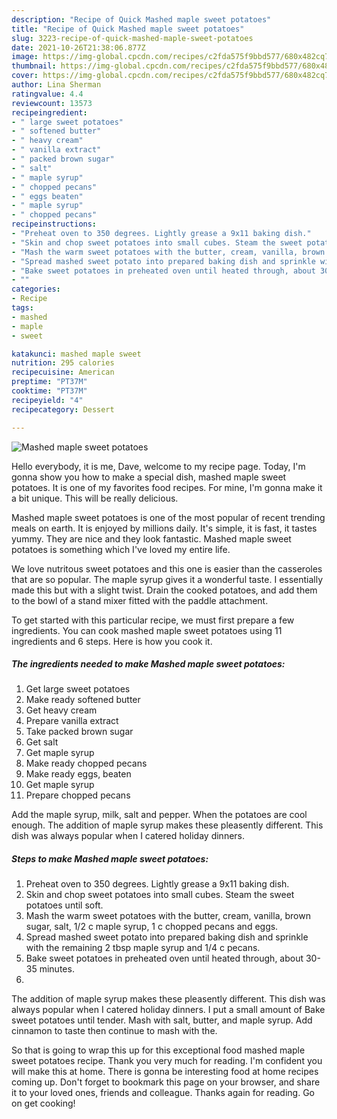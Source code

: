 ```yaml
---
description: "Recipe of Quick Mashed maple sweet potatoes"
title: "Recipe of Quick Mashed maple sweet potatoes"
slug: 3223-recipe-of-quick-mashed-maple-sweet-potatoes
date: 2021-10-26T21:38:06.877Z
image: https://img-global.cpcdn.com/recipes/c2fda575f9bbd577/680x482cq70/mashed-maple-sweet-potatoes-recipe-main-photo.jpg
thumbnail: https://img-global.cpcdn.com/recipes/c2fda575f9bbd577/680x482cq70/mashed-maple-sweet-potatoes-recipe-main-photo.jpg
cover: https://img-global.cpcdn.com/recipes/c2fda575f9bbd577/680x482cq70/mashed-maple-sweet-potatoes-recipe-main-photo.jpg
author: Lina Sherman
ratingvalue: 4.4
reviewcount: 13573
recipeingredient:
- " large sweet potatoes"
- " softened butter"
- " heavy cream"
- " vanilla extract"
- " packed brown sugar"
- " salt"
- " maple syrup"
- " chopped pecans"
- " eggs beaten"
- " maple syrup"
- " chopped pecans"
recipeinstructions:
- "Preheat oven to 350 degrees. Lightly grease a 9x11 baking dish."
- "Skin and chop sweet potatoes into small cubes. Steam the sweet potatoes until soft."
- "Mash the warm sweet potatoes with the butter, cream, vanilla, brown sugar, salt, 1/2 c maple syrup, 1 c chopped pecans and eggs."
- "Spread mashed sweet potato into prepared baking dish and sprinkle with the remaining 2 tbsp maple syrup and 1/4 c pecans."
- "Bake sweet potatoes in preheated oven until heated through, about 30-35 minutes."
- ""
categories:
- Recipe
tags:
- mashed
- maple
- sweet

katakunci: mashed maple sweet 
nutrition: 295 calories
recipecuisine: American
preptime: "PT37M"
cooktime: "PT37M"
recipeyield: "4"
recipecategory: Dessert

---
```



![Mashed maple sweet potatoes](https://img-global.cpcdn.com/recipes/c2fda575f9bbd577/680x482cq70/mashed-maple-sweet-potatoes-recipe-main-photo.jpg)

Hello everybody, it is me, Dave, welcome to my recipe page. Today, I'm gonna show you how to make a special dish, mashed maple sweet potatoes. It is one of my favorites food recipes. For mine, I'm gonna make it a bit unique. This will be really delicious.

Mashed maple sweet potatoes is one of the most popular of recent trending meals on earth. It is enjoyed by millions daily. It's simple, it is fast, it tastes yummy. They are nice and they look fantastic. Mashed maple sweet potatoes is something which I've loved my entire life.

We love nutritous sweet potatoes and this one is easier than the casseroles that are so popular. The maple syrup gives it a wonderful taste. I essentially made this but with a slight twist. Drain the cooked potatoes, and add them to the bowl of a stand mixer fitted with the paddle attachment.


To get started with this particular recipe, we must first prepare a few ingredients. You can cook mashed maple sweet potatoes using 11 ingredients and 6 steps. Here is how you cook it.

<!--inarticleads1-->

##### The ingredients needed to make Mashed maple sweet potatoes:

1. Get  large sweet potatoes
1. Make ready  softened butter
1. Get  heavy cream
1. Prepare  vanilla extract
1. Take  packed brown sugar
1. Get  salt
1. Get  maple syrup
1. Make ready  chopped pecans
1. Make ready  eggs, beaten
1. Get  maple syrup
1. Prepare  chopped pecans


Add the maple syrup, milk, salt and pepper. When the potatoes are cool enough. The addition of maple syrup makes these pleasently different. This dish was always popular when I catered holiday dinners. 

<!--inarticleads2-->

##### Steps to make Mashed maple sweet potatoes:

1. Preheat oven to 350 degrees. Lightly grease a 9x11 baking dish.
1. Skin and chop sweet potatoes into small cubes. Steam the sweet potatoes until soft.
1. Mash the warm sweet potatoes with the butter, cream, vanilla, brown sugar, salt, 1/2 c maple syrup, 1 c chopped pecans and eggs.
1. Spread mashed sweet potato into prepared baking dish and sprinkle with the remaining 2 tbsp maple syrup and 1/4 c pecans.
1. Bake sweet potatoes in preheated oven until heated through, about 30-35 minutes.
1. 


The addition of maple syrup makes these pleasently different. This dish was always popular when I catered holiday dinners. I put a small amount of Bake sweet potatoes until tender. Mash with salt, butter, and maple syrup. Add cinnamon to taste then continue to mash with the. 

So that is going to wrap this up for this exceptional food mashed maple sweet potatoes recipe. Thank you very much for reading. I'm confident you will make this at home. There is gonna be interesting food at home recipes coming up. Don't forget to bookmark this page on your browser, and share it to your loved ones, friends and colleague. Thanks again for reading. Go on get cooking!
